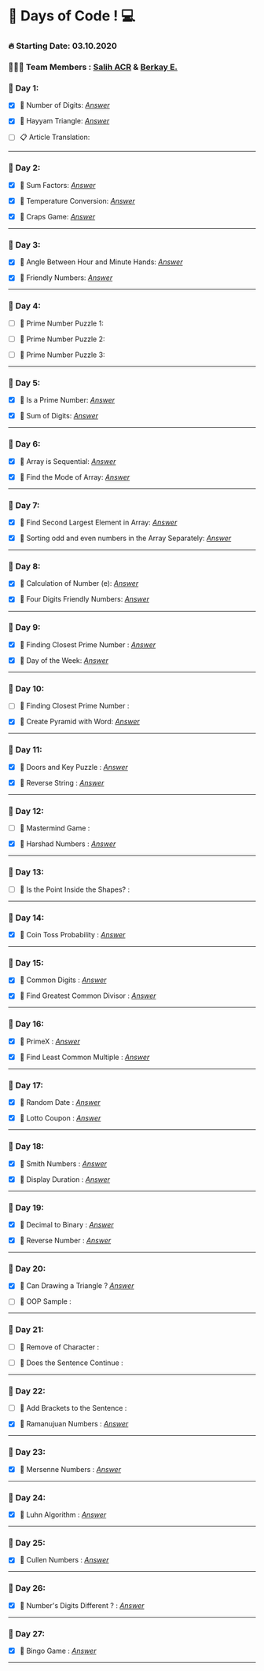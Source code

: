 # 💯 Days of Code !  💻  

### **🔥 Starting Date: 03.10.2020**
### **👨🏽‍💻 Team Members : [Salih ACR](https://github.com/salihacr) & [Berkay E.](https://github.com/clopylol)**


### 📅 **Day 1**:  
- [X]  📌 Number of Digits: *[Answer](https://github.com/clopylol/100DaysOfCode/tree/master/Day1/Question1)*
 
- [X] 📌 Hayyam Triangle: *[Answer](https://github.com/clopylol/100DaysOfCode/tree/master/Day1/Question2)*

- [ ] 📋  Article Translation:
---

### 📅 **Day 2**:  
- [X] 📌 Sum Factors: *[Answer](https://github.com/clopylol/100DaysOfCode/tree/master/Day2/Question1)*
 
- [X] 📌 Temperature Conversion: *[Answer](https://github.com/clopylol/100DaysOfCode/tree/master/Day2/Question2)*

- [X] 📌 Craps Game: *[Answer](https://github.com/clopylol/100DaysOfCode/tree/master/Day2/Question3)*

---

### 📅 **Day 3**:  
- [X] 📌 Angle Between Hour and Minute Hands: *[Answer](https://github.com/clopylol/100DaysOfCode/tree/master/Day3/Question1)*
 
- [X] 📌 Friendly Numbers: *[Answer](https://github.com/clopylol/100DaysOfCode/tree/master/Day3/Question2)*

---

### 📅 **Day 4**:  
- [ ] 📌 Prime Number Puzzle 1: 
 
- [ ] 📌 Prime Number Puzzle 2:

- [ ] 📌 Prime Number Puzzle 3:

---

### 📅 **Day 5**:  
- [X] 📌 Is a Prime Number: *[Answer](https://github.com/clopylol/100DaysOfCode/tree/master/Day5/Question1)*
 
- [X] 📌 Sum of Digits: *[Answer](https://github.com/clopylol/100DaysOfCode/tree/master/Day5/Question2)*

---

### 📅 **Day 6**:  
- [X] 📌 Array is Sequential: *[Answer](https://github.com/clopylol/100DaysOfCode/tree/master/Day6/Question1)*
 
- [X] 📌 Find the Mode of Array: *[Answer](https://github.com/clopylol/100DaysOfCode/tree/master/Day6/Question2)*

---

### 📅 **Day 7**:  
- [X] 📌 Find Second Largest Element in Array: *[Answer](https://github.com/clopylol/100DaysOfCode/tree/master/Day7/Question1)*
 
- [X] 📌 Sorting odd and even numbers in the Array Separately: *[Answer](https://github.com/clopylol/100DaysOfCode/tree/master/Day7/Question2)*

---

### 📅 **Day 8**:  
- [X] 📌 Calculation of Number (e): *[Answer](https://github.com/clopylol/100DaysOfCode/tree/master/Day8/Question1)*
 
- [X] 📌 Four Digits Friendly Numbers: *[Answer](https://github.com/clopylol/100DaysOfCode/tree/master/Day8/Question2)*

---

### 📅 **Day 9**:  
- [X] 📌 Finding Closest Prime Number : *[Answer](https://github.com/clopylol/100DaysOfCode/tree/master/Day9/Question1)*
 
- [X] 📌 Day of the Week: *[Answer](https://github.com/clopylol/100DaysOfCode/tree/master/Day9/Question2)*

---

### 📅 **Day 10**:  
- [ ] 📌 Finding Closest Prime Number : 
 
- [X] 📌 Create Pyramid with Word: *[Answer](https://github.com/clopylol/100DaysOfCode/tree/master/P2-Day10/Question2)*

---

### 📅 **Day 11**:  
- [X] 📌 Doors and Key Puzzle : *[Answer](https://github.com/clopylol/100DaysOfCode/tree/master/P2-Day11/Question1)*
 
- [X] 📌 Reverse String : *[Answer](https://github.com/clopylol/100DaysOfCode/tree/master/P2-Day11/Question2)*

---

### 📅 **Day 12**:  
- [ ] 📌 Mastermind Game : 
 
- [X] 📌 Harshad Numbers : *[Answer](https://github.com/clopylol/100DaysOfCode/tree/master/P2-Day12/Question2)*

---

### 📅 **Day 13**:  
- [ ] 📌 Is the Point Inside the Shapes? : 
 
---

### 📅 **Day 14**:  
- [X] 📌 Coin Toss Probability : *[Answer](https://github.com/clopylol/100DaysOfCode/tree/master/P2-Day14)*
 
---

### 📅 **Day 15**:  
- [X] 📌 Common Digits : *[Answer](https://github.com/clopylol/100DaysOfCode/tree/master/P2-Day15/Question1)*

- [X] 📌 Find Greatest Common Divisor : *[Answer](https://github.com/clopylol/100DaysOfCode/tree/master/P2-Day15/Question2)*

---

### 📅 **Day 16**:  
- [X] 📌 PrimeX : *[Answer](https://github.com/clopylol/100DaysOfCode/tree/master/P2-Day16/Question2)*

- [X] 📌 Find Least Common Multiple : *[Answer](https://github.com/clopylol/100DaysOfCode/tree/master/P2-Day16/Question1)*

---

### 📅 **Day 17**:  
- [X] 📌 Random Date : *[Answer](https://github.com/clopylol/100DaysOfCode/tree/master/P2-Day17/Question1)*

- [X] 📌 Lotto Coupon : *[Answer](https://github.com/clopylol/100DaysOfCode/tree/master/P2-Day17/Question2)*

---

### 📅 **Day 18**:  
- [X] 📌 Smith Numbers : *[Answer](https://github.com/clopylol/100DaysOfCode/tree/master/P2-Day18/Question1)*

- [X] 📌 Display Duration : *[Answer](https://github.com/clopylol/100DaysOfCode/tree/master/P2-Day18/Question2)*

---

### 📅 **Day 19**:  
- [X] 📌 Decimal to Binary : *[Answer](https://github.com/clopylol/100DaysOfCode/tree/master/P2-Day19/Question1)*

- [X] 📌 Reverse Number : *[Answer](https://github.com/clopylol/100DaysOfCode/tree/master/P2-Day19/Question2)*

---

### 📅 **Day 20**:  
- [X] 📌 Can Drawing a Triangle ? *[Answer](https://github.com/clopylol/100DaysOfCode/tree/master/P2-Day20/Question1)*

- [ ] 📌 OOP Sample :

---
### 📅 **Day 21**:  
- [ ] 📌 Remove of Character : 

- [ ] 📌 Does the Sentence Continue :

---
### 📅 **Day 22**:  
- [ ] 📌 Add Brackets to the Sentence :

- [X] 📌 Ramanujuan Numbers : *[Answer](https://github.com/clopylol/100DaysOfCode/tree/master/P3-Day22/Question2)*

---

### 📅 **Day 23**:  

- [X] 📌 Mersenne Numbers : *[Answer](https://github.com/clopylol/100DaysOfCode/tree/master/P3-Day23)*

---

### 📅 **Day 24**:  

- [X] 📌 Luhn Algorithm : *[Answer](https://github.com/clopylol/100DaysOfCode/tree/master/P3-Day24)*

---

### 📅 **Day 25**:  

- [X] 📌 Cullen Numbers : *[Answer](https://github.com/clopylol/100DaysOfCode/tree/master/P3-Day25)*

---

### 📅 **Day 26**:  

- [X] 📌 Number's Digits Different ? : *[Answer](https://github.com/clopylol/100DaysOfCode/tree/master/P3-Day26/main.dart)*

---

### 📅 **Day 27**:  

- [X] 📌 Bingo Game : *[Answer](https://github.com/clopylol/100DaysOfCode/tree/master/P3-Day27/main.dart)*

---
